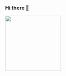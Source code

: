 ### Hi there 👋

<div>
  <a href="https://github.com/Damgam
  <img height="180em" src="https://github-readme-stats.vercel.app/api?username=Damgam&show_icons=true&theme=algolia&include_all_commits=true&count_private=true"/>
  <img height="180em" src="https://github-readme-stats.vercel.app/api/top-langs/?username=Damgam&layout=compact&langs_count=7&theme=algolia"/>
</div>

<!--
**Damgam/Damgam** is a ✨ _special_ ✨ repository because its `README.md` (this file) appears on your GitHub profile.

Here are some ideas to get you started:

- 🔭 I’m currently working on ...
- 🌱 I’m currently learning ...
- 👯 I’m looking to collaborate on ...
- 🤔 I’m looking for help with ...
- 💬 Ask me about ...
- 📫 How to reach me: ...
- 😄 Pronouns: ...
- ⚡ Fun fact: ...
-->
